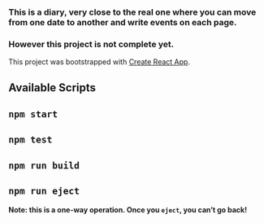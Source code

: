 ### This is a diary, very close to the real one where you can move from one date to another and write events on each page.

### However this project is not complete yet.

This project was bootstrapped with [Create React App](https://github.com/facebook/create-react-app).

## Available Scripts

## `npm start`

## `npm test`

## `npm run build`

## `npm run eject`

**Note: this is a one-way operation. Once you `eject`, you can’t go back!**
